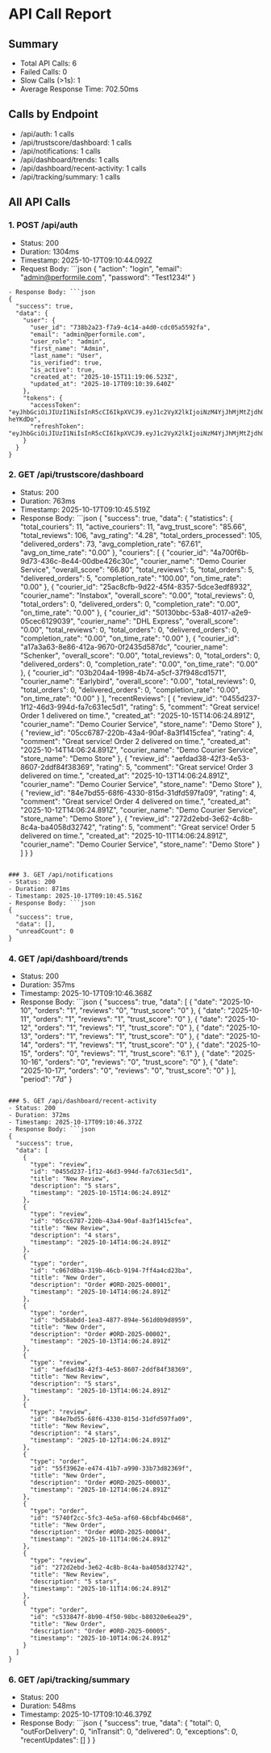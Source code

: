 # API Call Report

## Summary
- Total API Calls: 6
- Failed Calls: 0
- Slow Calls (>1s): 1
- Average Response Time: 702.50ms

## Calls by Endpoint
- /api/auth: 1 calls
- /api/trustscore/dashboard: 1 calls
- /api/notifications: 1 calls
- /api/dashboard/trends: 1 calls
- /api/dashboard/recent-activity: 1 calls
- /api/tracking/summary: 1 calls

## All API Calls

### 1. POST /api/auth
- Status: 200
- Duration: 1304ms
- Timestamp: 2025-10-17T09:10:44.092Z
- Request Body: ```json
{
  "action": "login",
  "email": "admin@performile.com",
  "password": "Test1234!"
}
```
- Response Body: ```json
{
  "success": true,
  "data": {
    "user": {
      "user_id": "738b2a23-f7a9-4c14-a4d0-cdc05a5592fa",
      "email": "admin@performile.com",
      "user_role": "admin",
      "first_name": "Admin",
      "last_name": "User",
      "is_verified": true,
      "is_active": true,
      "created_at": "2025-10-15T11:19:06.523Z",
      "updated_at": "2025-10-17T09:10:39.640Z"
    },
    "tokens": {
      "accessToken": "eyJhbGciOiJIUzI1NiIsInR5cCI6IkpXVCJ9.eyJ1c2VyX2lkIjoiNzM4YjJhMjMtZjdhOS00YzE0LWE0ZDAtY2RjMDVhNTU5MmZhIiwidXNlcklkIjoiNzM4YjJhMjMtZjdhOS00YzE0LWE0ZDAtY2RjMDVhNTU5MmZhIiwiZW1haWwiOiJhZG1pbkBwZXJmb3JtaWxlLmNvbSIsInVzZXJfcm9sZSI6ImFkbWluIiwicm9sZSI6ImFkbWluIiwiaWF0IjoxNzYwNjkyMjQ1LCJleHAiOjE3NjA2OTU4NDV9.e2IQ0rgeSnjPyUoXVjB74pXfw3Nv8vcP7XP-heYKdDo",
      "refreshToken": "eyJhbGciOiJIUzI1NiIsInR5cCI6IkpXVCJ9.eyJ1c2VyX2lkIjoiNzM4YjJhMjMtZjdhOS00YzE0LWE0ZDAtY2RjMDVhNTU5MmZhIiwidXNlcklkIjoiNzM4YjJhMjMtZjdhOS00YzE0LWE0ZDAtY2RjMDVhNTU5MmZhIiwiaWF0IjoxNzYwNjkyMjQ1LCJleHAiOjE3NjEyOTcwNDV9.0IxrXb9h1bkPLAQiNQG8l4R0nyAU7s4zK0tQOejDlHo"
    }
  }
}
```

### 2. GET /api/trustscore/dashboard
- Status: 200
- Duration: 763ms
- Timestamp: 2025-10-17T09:10:45.519Z
- Response Body: ```json
{
  "success": true,
  "data": {
    "statistics": {
      "total_couriers": 11,
      "active_couriers": 11,
      "avg_trust_score": "85.66",
      "total_reviews": 106,
      "avg_rating": "4.28",
      "total_orders_processed": 105,
      "delivered_orders": 73,
      "avg_completion_rate": "67.61",
      "avg_on_time_rate": "0.00"
    },
    "couriers": [
      {
        "courier_id": "4a700f6b-9d73-436c-8e44-00dbe426c30c",
        "courier_name": "Demo Courier Service",
        "overall_score": "66.80",
        "total_reviews": 5,
        "total_orders": 5,
        "delivered_orders": 5,
        "completion_rate": "100.00",
        "on_time_rate": "0.00"
      },
      {
        "courier_id": "25ac8cfb-9d22-45f4-8357-5dce3edf8932",
        "courier_name": "Instabox",
        "overall_score": "0.00",
        "total_reviews": 0,
        "total_orders": 0,
        "delivered_orders": 0,
        "completion_rate": "0.00",
        "on_time_rate": "0.00"
      },
      {
        "courier_id": "50130bbc-53a8-4017-a2e9-05cec6129039",
        "courier_name": "DHL Express",
        "overall_score": "0.00",
        "total_reviews": 0,
        "total_orders": 0,
        "delivered_orders": 0,
        "completion_rate": "0.00",
        "on_time_rate": "0.00"
      },
      {
        "courier_id": "a17a3a63-8e86-412a-9670-0f2435d587dc",
        "courier_name": "Schenker",
        "overall_score": "0.00",
        "total_reviews": 0,
        "total_orders": 0,
        "delivered_orders": 0,
        "completion_rate": "0.00",
        "on_time_rate": "0.00"
      },
      {
        "courier_id": "03b204a4-1998-4b74-a5cf-37f948cd1571",
        "courier_name": "Earlybird",
        "overall_score": "0.00",
        "total_reviews": 0,
        "total_orders": 0,
        "delivered_orders": 0,
        "completion_rate": "0.00",
        "on_time_rate": "0.00"
      }
    ],
    "recentReviews": [
      {
        "review_id": "0455d237-1f12-46d3-994d-fa7c631ec5d1",
        "rating": 5,
        "comment": "Great service! Order 1 delivered on time.",
        "created_at": "2025-10-15T14:06:24.891Z",
        "courier_name": "Demo Courier Service",
        "store_name": "Demo Store"
      },
      {
        "review_id": "05cc6787-220b-43a4-90af-8a3f1415cfea",
        "rating": 4,
        "comment": "Great service! Order 2 delivered on time.",
        "created_at": "2025-10-14T14:06:24.891Z",
        "courier_name": "Demo Courier Service",
        "store_name": "Demo Store"
      },
      {
        "review_id": "aefdad38-42f3-4e53-8607-2ddf84f38369",
        "rating": 5,
        "comment": "Great service! Order 3 delivered on time.",
        "created_at": "2025-10-13T14:06:24.891Z",
        "courier_name": "Demo Courier Service",
        "store_name": "Demo Store"
      },
      {
        "review_id": "84e7bd55-68f6-4330-815d-31dfd597fa09",
        "rating": 4,
        "comment": "Great service! Order 4 delivered on time.",
        "created_at": "2025-10-12T14:06:24.891Z",
        "courier_name": "Demo Courier Service",
        "store_name": "Demo Store"
      },
      {
        "review_id": "272d2ebd-3e62-4c8b-8c4a-ba4058d32742",
        "rating": 5,
        "comment": "Great service! Order 5 delivered on time.",
        "created_at": "2025-10-11T14:06:24.891Z",
        "courier_name": "Demo Courier Service",
        "store_name": "Demo Store"
      }
    ]
  }
}
```

### 3. GET /api/notifications
- Status: 200
- Duration: 871ms
- Timestamp: 2025-10-17T09:10:45.516Z
- Response Body: ```json
{
  "success": true,
  "data": [],
  "unreadCount": 0
}
```

### 4. GET /api/dashboard/trends
- Status: 200
- Duration: 357ms
- Timestamp: 2025-10-17T09:10:46.368Z
- Response Body: ```json
{
  "success": true,
  "data": [
    {
      "date": "2025-10-10",
      "orders": "1",
      "reviews": "0",
      "trust_score": "0"
    },
    {
      "date": "2025-10-11",
      "orders": "1",
      "reviews": "1",
      "trust_score": "0"
    },
    {
      "date": "2025-10-12",
      "orders": "1",
      "reviews": "1",
      "trust_score": "0"
    },
    {
      "date": "2025-10-13",
      "orders": "1",
      "reviews": "1",
      "trust_score": "0"
    },
    {
      "date": "2025-10-14",
      "orders": "1",
      "reviews": "1",
      "trust_score": "0"
    },
    {
      "date": "2025-10-15",
      "orders": "0",
      "reviews": "1",
      "trust_score": "6.1"
    },
    {
      "date": "2025-10-16",
      "orders": "0",
      "reviews": "0",
      "trust_score": "0"
    },
    {
      "date": "2025-10-17",
      "orders": "0",
      "reviews": "0",
      "trust_score": "0"
    }
  ],
  "period": "7d"
}
```

### 5. GET /api/dashboard/recent-activity
- Status: 200
- Duration: 372ms
- Timestamp: 2025-10-17T09:10:46.372Z
- Response Body: ```json
{
  "success": true,
  "data": [
    {
      "type": "review",
      "id": "0455d237-1f12-46d3-994d-fa7c631ec5d1",
      "title": "New Review",
      "description": "5 stars",
      "timestamp": "2025-10-15T14:06:24.891Z"
    },
    {
      "type": "review",
      "id": "05cc6787-220b-43a4-90af-8a3f1415cfea",
      "title": "New Review",
      "description": "4 stars",
      "timestamp": "2025-10-14T14:06:24.891Z"
    },
    {
      "type": "order",
      "id": "c067d8ba-319b-46cb-9194-7ff4a4cd23ba",
      "title": "New Order",
      "description": "Order #ORD-2025-00001",
      "timestamp": "2025-10-14T14:06:24.891Z"
    },
    {
      "type": "order",
      "id": "bd58abdd-1ea3-4877-894e-561d0b9d8959",
      "title": "New Order",
      "description": "Order #ORD-2025-00002",
      "timestamp": "2025-10-13T14:06:24.891Z"
    },
    {
      "type": "review",
      "id": "aefdad38-42f3-4e53-8607-2ddf84f38369",
      "title": "New Review",
      "description": "5 stars",
      "timestamp": "2025-10-13T14:06:24.891Z"
    },
    {
      "type": "review",
      "id": "84e7bd55-68f6-4330-815d-31dfd597fa09",
      "title": "New Review",
      "description": "4 stars",
      "timestamp": "2025-10-12T14:06:24.891Z"
    },
    {
      "type": "order",
      "id": "55f3962e-e474-41b7-a990-33b73d82369f",
      "title": "New Order",
      "description": "Order #ORD-2025-00003",
      "timestamp": "2025-10-12T14:06:24.891Z"
    },
    {
      "type": "order",
      "id": "5740f2cc-5fc3-4e5a-af60-68cbf4bc0468",
      "title": "New Order",
      "description": "Order #ORD-2025-00004",
      "timestamp": "2025-10-11T14:06:24.891Z"
    },
    {
      "type": "review",
      "id": "272d2ebd-3e62-4c8b-8c4a-ba4058d32742",
      "title": "New Review",
      "description": "5 stars",
      "timestamp": "2025-10-11T14:06:24.891Z"
    },
    {
      "type": "order",
      "id": "c533847f-8b90-4f50-98bc-b80320e6ea29",
      "title": "New Order",
      "description": "Order #ORD-2025-00005",
      "timestamp": "2025-10-10T14:06:24.891Z"
    }
  ]
}
```

### 6. GET /api/tracking/summary
- Status: 200
- Duration: 548ms
- Timestamp: 2025-10-17T09:10:46.379Z
- Response Body: ```json
{
  "success": true,
  "data": {
    "total": 0,
    "outForDelivery": 0,
    "inTransit": 0,
    "delivered": 0,
    "exceptions": 0,
    "recentUpdates": []
  }
}
```
